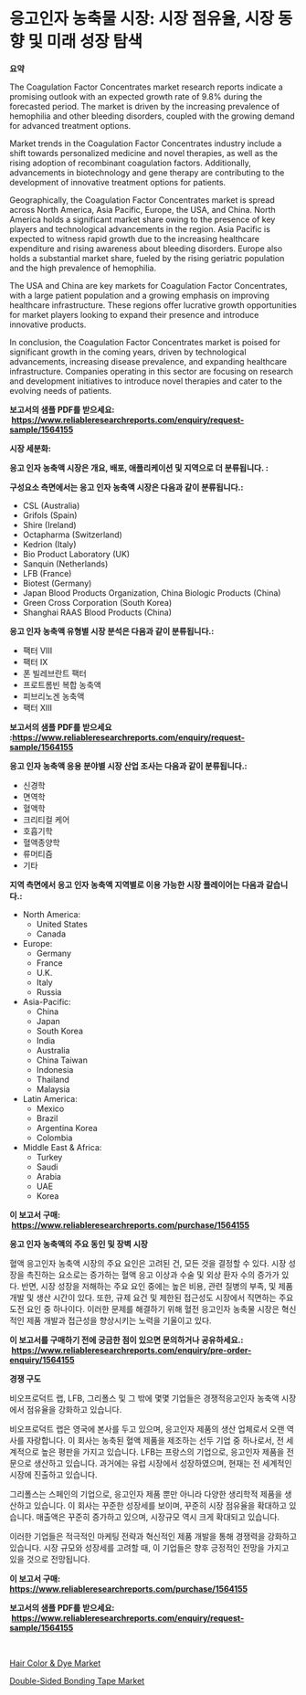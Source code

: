 <p><h1>응고인자 농축물 시장: 시장 점유율, 시장 동향 및 미래 성장 탐색</h1></p><p><strong>요약</strong></p>
<p><p>The Coagulation Factor Concentrates market research reports indicate a promising outlook with an expected growth rate of 9.8% during the forecasted period. The market is driven by the increasing prevalence of hemophilia and other bleeding disorders, coupled with the growing demand for advanced treatment options. </p><p>Market trends in the Coagulation Factor Concentrates industry include a shift towards personalized medicine and novel therapies, as well as the rising adoption of recombinant coagulation factors. Additionally, advancements in biotechnology and gene therapy are contributing to the development of innovative treatment options for patients.</p><p>Geographically, the Coagulation Factor Concentrates market is spread across North America, Asia Pacific, Europe, the USA, and China. North America holds a significant market share owing to the presence of key players and technological advancements in the region. Asia Pacific is expected to witness rapid growth due to the increasing healthcare expenditure and rising awareness about bleeding disorders. Europe also holds a substantial market share, fueled by the rising geriatric population and the high prevalence of hemophilia.</p><p>The USA and China are key markets for Coagulation Factor Concentrates, with a large patient population and a growing emphasis on improving healthcare infrastructure. These regions offer lucrative growth opportunities for market players looking to expand their presence and introduce innovative products.</p><p>In conclusion, the Coagulation Factor Concentrates market is poised for significant growth in the coming years, driven by technological advancements, increasing disease prevalence, and expanding healthcare infrastructure. Companies operating in this sector are focusing on research and development initiatives to introduce novel therapies and cater to the evolving needs of patients.</p></p>
<p><strong>보고서의 샘플 PDF를 받으세요: &nbsp;<a href="https://www.reliableresearchreports.com/enquiry/request-sample/1564155">https://www.reliableresearchreports.com/enquiry/request-sample/1564155</a></strong></p>
<p><strong>시장 세분화:</strong></p>
<p><strong> 응고 인자 농축액 시장은 개요, 배포, 애플리케이션 및 지역으로 더 분류됩니다. :</strong></p>
<p><strong>구성요소 측면에서는 응고 인자 농축액 시장은 다음과 같이 분류됩니다.:</strong></p>
<p><ul><li>CSL (Australia)</li><li>Grifols (Spain)</li><li>Shire (Ireland)</li><li>Octapharma (Switzerland)</li><li>Kedrion (Italy)</li><li>Bio Product Laboratory (UK)</li><li>Sanquin (Netherlands)</li><li>LFB (France)</li><li>Biotest (Germany)</li><li>Japan Blood Products Organization, China Biologic Products (China)</li><li>Green Cross Corporation (South Korea)</li><li>Shanghai RAAS Blood Products (China)</li></ul></p>
<p><strong> 응고 인자 농축액 유형별 시장 분석은 다음과 같이 분류됩니다.:</strong></p>
<p><ul><li>팩터 VIII</li><li>팩터 IX</li><li>폰 빌레브란트 팩터</li><li>프로트롬빈 복합 농축액</li><li>피브리노겐 농축액</li><li>팩터 XIII</li></ul></p>
<p><strong>보고서의 샘플 PDF를 받으세요 :<a href="https://www.reliableresearchreports.com/enquiry/request-sample/1564155">https://www.reliableresearchreports.com/enquiry/request-sample/1564155</a></strong></p>
<p><strong> 응고 인자 농축액 응용 분야별 시장 산업 조사는 다음과 같이 분류됩니다.:</strong></p>
<p><ul><li>신경학</li><li>면역학</li><li>혈액학</li><li>크리티컬 케어</li><li>호흡기학</li><li>혈액종양학</li><li>류머티즘</li><li>기타</li></ul></p>
<p><strong>지역 측면에서 응고 인자 농축액 지역별로 이용 가능한 시장 플레이어는 다음과 같습니다.:</strong></p>
<p><ul>
    <li>
        North America:
        <ul>
            <li>United States</li>
            <li>Canada</li>
        </ul>
    </li>
    <li>
        Europe:
        <ul>
            <li>Germany</li>
            <li>France</li>
            <li>U.K.</li>
            <li>Italy</li>
            <li>Russia</li>
        </ul>
    </li>
    <li>
        Asia-Pacific:
        <ul>
            <li>China</li>
            <li>Japan</li>
            <li>South Korea</li>
            <li>India</li>
            <li>Australia</li>
            <li>China Taiwan</li>
            <li>Indonesia</li>
            <li>Thailand</li>
            <li>Malaysia</li>
        </ul>
    </li>
    <li>
        Latin America:
        <ul>
            <li>Mexico</li>
            <li>Brazil</li>
            <li>Argentina Korea</li>
            <li>Colombia</li>
        </ul>
    </li>
    <li>
        Middle East & Africa:
        <ul>
            <li>Turkey</li>
            <li>Saudi</li>
            <li>Arabia</li>
            <li>UAE</li>
            <li>Korea</li>
        </ul>
    </li>
    </ul></p>
<p><strong>이 보고서 구매: &nbsp;<a href="https://www.reliableresearchreports.com/purchase/1564155">https://www.reliableresearchreports.com/purchase/1564155</a></strong></p>
<p><strong>응고 인자 농축액의 주요 동인 및 장벽 시장</strong></p>
<p><p>혈액 응고인자 농축액 시장의 주요 요인은 고려된 건, 모든 것을 결정할 수 있다. 시장 성장을 촉진하는 요소로는 증가하는 혈액 응고 이상과 수술 및 외상 환자 수의 증가가 있다. 반면, 시장 성장을 저해하는 주요 요인 중에는 높은 비용, 관련 질병의 부족, 및 제품 개발 및 생산 시간이 있다. 또한, 규제 요건 및 제한된 접근성도 시장에서 직면하는 주요 도전 요인 중 하나이다. 이러한 문제를 해결하기 위해 혈전 응고인자 농축물 시장은 혁신적인 제품 개발과 접근성을 향상시키는 노력을 기울이고 있다.</p></p>
<p><strong>이 보고서를 구매하기 전에 궁금한 점이 있으면 문의하거나 공유하세요.: &nbsp;<a href="https://www.reliableresearchreports.com/enquiry/pre-order-enquiry/1564155">https://www.reliableresearchreports.com/enquiry/pre-order-enquiry/1564155</a></strong></p>
<p><strong>경쟁 구도</strong></p>
<p><p>비오프로덕트 랩, LFB, 그리폴스 및 그 밖에 몇몇 기업들은 경쟁적응고인자 농축액 시장에서 점유율을 강화하고 있습니다. </p><p>비오프로덕트 랩은 영국에 본사를 두고 있으며, 응고인자 제품의 생산 업체로서 오랜 역사를 자랑합니다. 이 회사는 농축된 혈액 제품을 제조하는 선두 기업 중 하나로서, 전 세계적으로 높은 평판을 가지고 있습니다. LFB는 프랑스의 기업으로, 응고인자 제품을 전문으로 생산하고 있습니다. 과거에는 유럽 시장에서 성장하였으며, 현재는 전 세계적인 시장에 진출하고 있습니다.</p><p>그리폴스는 스페인의 기업으로, 응고인자 제품 뿐만 아니라 다양한 생리학적 제품을 생산하고 있습니다. 이 회사는 꾸준한 성장세를 보이며, 꾸준히 시장 점유율을 확대하고 있습니다. 매출액은 꾸준히 증가하고 있으며, 시장규모 역시 크게 확대되고 있습니다.</p><p>이러한 기업들은 적극적인 마케팅 전략과 혁신적인 제품 개발을 통해 경쟁력을 강화하고 있습니다. 시장 규모와 성장세를 고려할 때, 이 기업들은 향후 긍정적인 전망을 가지고 있을 것으로 전망됩니다.</p></p>
<p><strong>이 보고서 구매: &nbsp; <a href="https://www.reliableresearchreports.com/purchase/1564155">https://www.reliableresearchreports.com/purchase/1564155</a></strong></p>
<p><strong>보고서의 샘플 PDF를 받으세요: &nbsp;<a href="https://www.reliableresearchreports.com/enquiry/request-sample/1564155">https://www.reliableresearchreports.com/enquiry/request-sample/1564155</a></strong><strong></strong></p>
<p>&nbsp;</p>
<p><p><a href="https://github.com/seekum/Market-Research-Report-List-1/blob/main/hair-color-dye-market.md">Hair Color & Dye Market</a></p><p><a href="https://github.com/nancykennedykellievqfqt2/Market-Research-Report-List-1/blob/main/double-sided-bonding-tape-market.md">Double-Sided Bonding Tape Market</a></p></p>